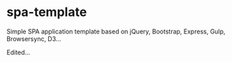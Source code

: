# spa-template

Simple SPA application template based on jQuery, Bootstrap, Express, Gulp, Browsersync, D3...

Edited...